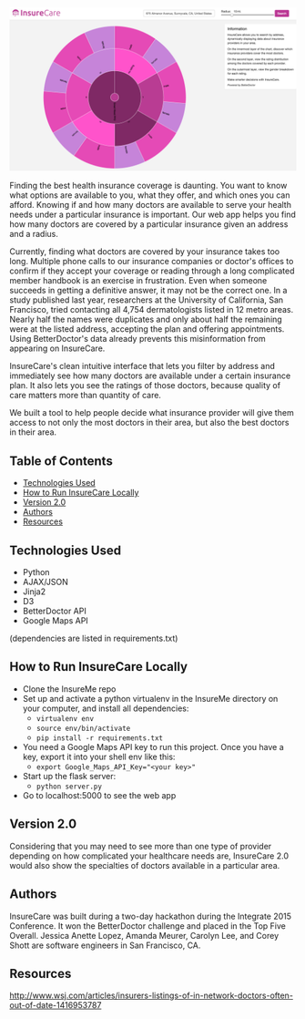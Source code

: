 ![InsureCare homepage](/static/insurecare.png)

Finding the best health insurance coverage is daunting. You want to know what options are available to you, what they offer, and which ones you can afford. Knowing if and how many doctors are available to serve your health needs under a particular insurance is important. Our web app helps you find how many doctors are covered by a particular insurance given an address and a radius.  

Currently, finding what doctors are covered by your insurance takes too long. Multiple phone calls to our insurance companies or doctor's offices to confirm if they accept your coverage or reading through a long complicated member handbook is an exercise in frustration. Even when someone succeeds in getting a definitive answer, it may not be the correct one. In a study published last year, researchers at the University of California, San Francisco, tried contacting all 4,754 dermatologists listed in 12 metro areas. Nearly half the names were duplicates and only about half the remaining were at the listed address, accepting the plan and offering appointments. Using BetterDoctor's data already prevents this misinformation from appearing on InsureCare. 

InsureCare's clean intuitive interface that lets you filter by address and immediately see how many doctors are available under a certain insurance plan. It also lets you see the ratings of those doctors, because quality of care matters more than quantity of care. 

We built a tool to help people decide what insurance provider will give them access to not only the most doctors in their area, but also the best doctors in their area. 

## Table of Contents
* [Technologies Used](#technologiesused)
* [How to Run InsureCare Locally](#run)
* [Version 2.0](#v2)
* [Authors](#authors)
* [Resources](#resources)

## <a name="technologiesused"></a>Technologies Used

* Python 
* AJAX/JSON
* Jinja2
* D3
* BetterDoctor API
* Google Maps API

(dependencies are listed in requirements.txt)

## <a name="run"></a>How to Run InsureCare Locally
  * Clone the InsureMe repo
  * Set up and activate a python virtualenv in the InsureMe directory on your computer, and install all dependencies:
    * `virtualenv env`
    * `source env/bin/activate`
    * `pip install -r requirements.txt`
  * You need a Google Maps API key to run this project. Once you have a key, export it into your shell env like this:
  	* `export Google_Maps_API_Key="<your key>"`
  * Start up the flask server:
    * `python server.py`
  * Go to localhost:5000 to see the web app
 
  
## <a name="v2"></a>Version 2.0
Considering that you may need to see more than one type of provider depending on how complicated your healthcare needs are, InsureCare 2.0 would also show the specialties of doctors available in a particular area. 

## <a name="authors"></a>Authors
InsureCare was built during a two-day hackathon during the Integrate 2015 Conference. It won the BetterDoctor challenge and placed in the Top Five Overall. 
Jessica Anette Lopez, Amanda Meurer, Carolyn Lee, and Corey Shott are software engineers in San Francisco, CA.

## <a name="resources"></a>Resources
http://www.wsj.com/articles/insurers-listings-of-in-network-doctors-often-out-of-date-1416953787
